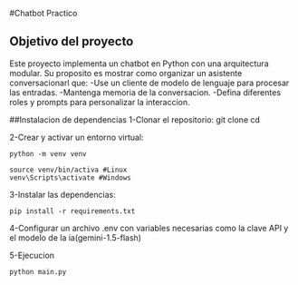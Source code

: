 #Chatbot Practico

## Objetivo del proyecto
Este proyecto implementa un chatbot en Python con una arquitectura modular.
Su proposito es mostrar como organizar un asistente conversacionarl que:
-Use un cliente de modelo de lenguaje para procesar las entradas.
-Mantenga memoria de la conversacion.
-Defina diferentes roles y prompts para personalizar la interaccion.

##Instalacion de dependencias
1-Clonar el repositorio:
    git clone <url-del-repositorio>
    cd <carpeta-donde-se-clono>

2-Crear y activar un entorno virtual:

    python -m venv venv

    source venv/bin/activa #Linux
    venv\Scripts\activate #Windows

3-Instalar las dependencias:

    pip install -r requirements.txt

4-Configurar un archivo .env con variables necesarias como la clave API y el modelo de la ia(gemini-1.5-flash)

5-Ejecucion

    python main.py